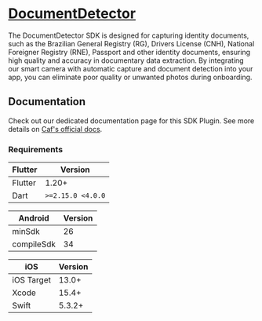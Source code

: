 # [DocumentDetector](https://docs.caf.io/sdks/flutter/getting-started/document-detector/v7-and-above)

The DocumentDetector SDK is designed for capturing identity documents, such as the Brazilian General Registry (RG), Drivers License (CNH), National Foreigner Registry (RNE), Passport and other identity documents, ensuring high quality and accuracy in documentary data extraction. By integrating our smart camera with automatic capture and document detection into your app, you can eliminate poor quality or unwanted photos during onboarding.

## Documentation

Check out our dedicated documentation page for this SDK Plugin. See more details on [Caf's official docs](https://docs.caf.io/sdks/flutter/getting-started/document-detector/v7-and-above).

### Requirements

| Flutter | Version |
| ------- | ------- |
| Flutter | 1.20+ |
| Dart | `>=2.15.0 <4.0.0` |

| Android | Version |
| ------- |---------|
| minSdk | 26      |
| compileSdk | 34      |

| iOS | Version |
| --- |---------|
| iOS Target | 13.0+   |
| Xcode | 15.4+ |
| Swift | 5.3.2+  |
